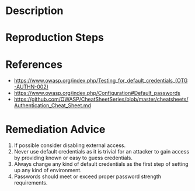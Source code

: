 # Description


# Reproduction Steps


# References

- https://www.owasp.org/index.php/Testing_for_default_credentials_(OTG-AUTHN-002)
- https://www.owasp.org/index.php/Configuration#Default_passwords
- https://github.com/OWASP/CheatSheetSeries/blob/master/cheatsheets/Authentication_Cheat_Sheet.md


# Remediation Advice

1. If possible consider disabling external access.
2. Never use default credentials as it is trivial for an attacker to gain access by providing known or easy to guess credentials.
3. Always change any kind of default credentials as the first step of setting up any kind of environment.
4. Passwords should meet or exceed proper password strength requirements.